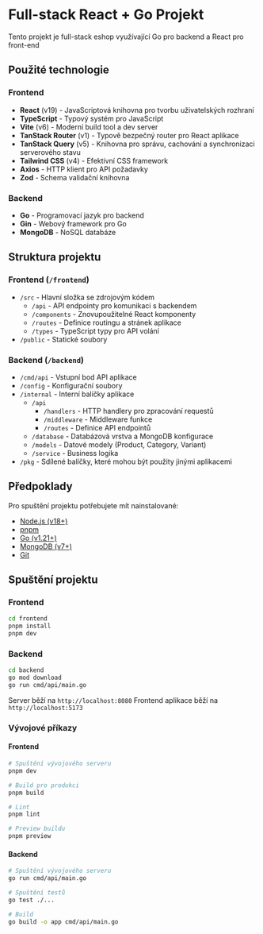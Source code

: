 # Full-stack React + Go Projekt

Tento projekt je full-stack eshop využívající Go pro backend a React pro front-end

## Použité technologie

### Frontend

- **React** (v19) - JavaScriptová knihovna pro tvorbu uživatelských rozhraní
- **TypeScript** - Typový systém pro JavaScript
- **Vite** (v6) - Moderní build tool a dev server
- **TanStack Router** (v1) - Typově bezpečný router pro React aplikace
- **TanStack Query** (v5) - Knihovna pro správu, cachování a synchronizaci serverového stavu
- **Tailwind CSS** (v4) - Efektivní CSS framework
- **Axios** - HTTP klient pro API požadavky
- **Zod** - Schema validační knihovna

### Backend

- **Go** - Programovací jazyk pro backend
- **Gin** - Webový framework pro Go
- **MongoDB** - NoSQL databáze

## Struktura projektu

### Frontend (`/frontend`)

- `/src` - Hlavní složka se zdrojovým kódem
  - `/api` - API endpointy pro komunikaci s backendem
  - `/components` - Znovupoužitelné React komponenty
  - `/routes` - Definice routingu a stránek aplikace
  - `/types` - TypeScript typy pro API volání
- `/public` - Statické soubory

### Backend (`/backend`)

- `/cmd/api` - Vstupní bod API aplikace
- `/config` - Konfigurační soubory
- `/internal` - Interní balíčky aplikace
  - `/api`
    - `/handlers` - HTTP handlery pro zpracování requestů
    - `/middleware` - Middleware funkce
    - `/routes` - Definice API endpointů
  - `/database` - Databázová vrstva a MongoDB konfigurace
  - `/models` - Datové modely (Product, Category, Variant)
  - `/service` - Business logika
- `/pkg` - Sdílené balíčky, které mohou být použity jinými aplikacemi

## Předpoklady

Pro spuštění projektu potřebujete mít nainstalované:

- [Node.js (v18+)](https://nodejs.org/en/download)
- [pnpm](https://pnpm.io/installation)
- [Go (v1.21+)](https://go.dev/dl/)
- [MongoDB (v7+)](https://www.mongodb.com/try/download/community)
- [Git](https://git-scm.com/downloads)

## Spuštění projektu

### Frontend

```bash
cd frontend
pnpm install
pnpm dev
```

### Backend

```bash
cd backend
go mod download
go run cmd/api/main.go
```

Server běží na `http://localhost:8080`
Frontend aplikace běží na `http://localhost:5173`

### Vývojové příkazy

#### Frontend

```bash
# Spuštění vývojového serveru
pnpm dev

# Build pro produkci
pnpm build

# Lint
pnpm lint

# Preview buildu
pnpm preview
```

#### Backend

```bash
# Spuštění vývojového serveru
go run cmd/api/main.go

# Spuštění testů
go test ./...

# Build
go build -o app cmd/api/main.go
```
